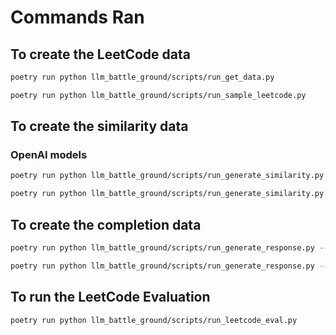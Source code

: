 
# Commands Ran

## To create the LeetCode data

```bash
poetry run python llm_battle_ground/scripts/run_get_data.py

poetry run python llm_battle_ground/scripts/run_sample_leetcode.py
```

## To create the similarity data

### OpenAI models

```bash
poetry run python llm_battle_ground/scripts/run_generate_similarity.py --step-size=40 --num-input-examples=20 --num-output-examples=20 --buffer=10 --model=gpt-3.5-turbo-0613
```

```bash
poetry run python llm_battle_ground/scripts/run_generate_similarity.py --step-size=40 --num-input-examples=20 --num-output-examples=20 --buffer=10 --model=gpt-4-0613
```

## To create the completion data

```bash
poetry run python llm_battle_ground/scripts/run_generate_response.py --model=gpt-3.5-turbo-0613 --run-mode="vanilla-zero-shot" --in-file-name="leetcode_sampled.csv"
```

```bash
poetry run python llm_battle_ground/scripts/run_generate_response.py --model=gpt-4-0613 --run-mode="vanilla-zero-shot"  --in-file-name="leetcode_sampled.csv"
```

## To run the LeetCode Evaluation

```bash
poetry run python llm_battle_ground/scripts/run_leetcode_eval.py
```

